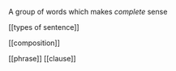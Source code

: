 A group of words which makes *complete* sense

[[types of sentence]]

[[composition]]

[[phrase]]
[[clause]]

